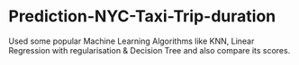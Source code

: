 # Prediction-NYC-Taxi-Trip-duration
Used some popular Machine Learning Algorithms like KNN, Linear Regression with regularisation &amp; Decision Tree and also compare its scores.
